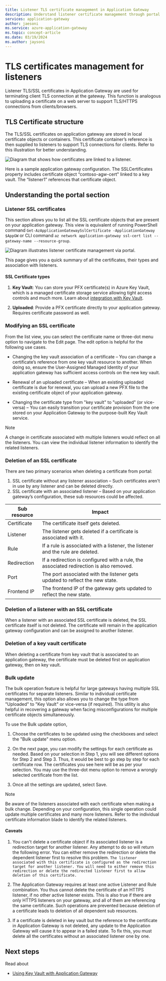 ```yaml
---
title: Listener TLS certificate management in Application Gateway
description: Understand listener certificate management through portal. 
services: application-gateway
author: jaesoni
ms.service: azure-application-gateway
ms.topic: concept-article
ms.date: 03/19/2024
ms.author: jaysoni
---
```


# TLS certificates management for listeners

Listener TLS/SSL certificates in Application Gateway are used for terminating client TLS connection at the gateway. This function is analogous to uploading a certificate on a web server to support TLS/HTTPS connections from clients/browsers. 

## TLS Certificate structure 

The TLS/SSL certificates on application gateway are stored in local certificate objects or containers. This certificate container’s reference is then supplied to listeners to support TLS connections for clients. Refer to this illustration for better understanding.  

![Diagram that shows how certificates are linked to a listener.](media/ssl-certificate-management/cert-reference.png)

Here is a sample application gateway configuration. The SSLCertificates property includes certificate object “contoso-agw-cert" linked to a key vault. The “listener1” references that certificate object.

## Understanding the portal section

### Listener SSL certificates 

This section allows you to list all the SSL certificate objects that are present on your application gateway. This view is equivalent of running PowerShell command `Get-AzApplicationGatewaySslCertificate -ApplicationGateway $AppGW` or CLI command `az network application-gateway ssl-cert list --gateway-name --resource-group`. 

![Diagram illustrates listener certificate management via portal.](media/ssl-certificate-management/listener-cert-list-view.png)

This page gives you a quick summary of all the certificates, their types and association with listeners. 

#### SSL Certificate types 

1. **Key Vault**: You can store your PFX certificate(s) in Azure Key Vault, which is a managed certificate storage service allowing tight access controls and much more. Learn about [integration with Key Vault](key-vault-certs.md#how-integration-works).

1. **Uploaded**: Provide a PFX certificate directly to your application gateway. Requires certificate password as well. 

### Modifying an SSL certificate 

From the list view, you can select the certificate name or three-dot menu option to navigate to the Edit page. The edit option is helpful for the following use cases. 

* Changing the key vault association of a certificate – You can change a certificate’s reference from one key vault resource to another. When doing so, ensure the User-Assigned Managed Identity of your application gateway has sufficient access controls on the new key vault.  

* Renewal of an uploaded certificate – When an existing uploaded certificate is due for renewal, you can upload a new PFX file to the existing certificate object of your application gateway. 

* Changing the certificate type from "key vault" to "uploaded" (or vice-versa) – You can easily transition your certificate provision from the one stored on your Application Gateway to the purpose-built Key Vault service.

> [!NOTE]
> A change in certificate associated with multiple listeners would reflect on all the listeners. You can view the individual listener information to identify the related listeners.
  
### Deletion of an SSL certificate 

There are two primary scenarios when deleting a certificate from portal: 

1. SSL certificate without any listener association – Such certificates aren't in use by any listener and can be deleted directly.
1. SSL certificate with an associated listener – Based on your application gateway’s configuration, these sub resources could be affected.

| Sub resource | Impact |
| ---------- | ---------- |
| Certificate | The certificate itself gets deleted. |
| Listener | The listener gets deleted if a certificate is associated with it. |
| Rule | If a rule is associated with a listener, the listener and the rule are deleted. | 
| Redirection | If a redirection is configured with a rule, the associated redirection is also removed. | 
| Port | The port associated with the listener gets updated to reflect the new state. | 
| Frontend IP | The frontend IP of the gateway gets updated to reflect the new state. | 

### Deletion of a listener with an SSL certificate

When a listener with an associated SSL certificate is deleted, the SSL certificate itself is not deleted. The certificate will remain in the application gateway configuration and can be assigned to another listener. 

### Deletion of a key vault certificate

When deleting a certificate from key vault that is associated to an application gateway, the certificate must be deleted first on application gateway, then on key vault. 

### Bulk update
The bulk operation feature is helpful for large gateways having multiple SSL certificates for separate listeners. Similar to individual certificate management, this option also allows you to change the type from "Uploaded" to "Key Vault" or vice-versa (if required). This utility is also helpful in recovering a gateway when facing misconfigurations for multiple certificate objects simultaneously.

To use the Bulk update option,
1. Choose the certificates to be updated using the checkboxes and select the "Bulk update" menu option.

1. On the next page, you can modify the settings for each certificate as needed. Based on your selection in Step 1, you will see different options for Step 2 and Step 3. Thus, it would be best to go step by step for each certificate row. The certificates you see here will be as per your selection. You may use the three-dot menu option to remove a wrongly selected certificate from the list.

1. Once all the settings are updated, select Save.

> [!NOTE]
> Be aware of the listeners associated with each certificate when making a bulk change. Depending on your configuration, this single operation could update multiple certificates and many more listeners. Refer to the individual certificate information blade to identify the related listeners.

#### Caveats

1. You can't delete a certificate object if its associated listener is a redirection target for another listener. Any attempt to do so will return the following error. You can either remove the redirection or delete the dependent listener first to resolve this problem. 
`The listener associated with this certificate is configured as the redirection target for another listener. You will need to either remove this redirection or delete the redirected listener first to allow deletion of this certificate.`

1. The Application Gateway requires at least one active Listener and Rule combination. You thus cannot delete the certificate of an HTTPS listener, if no other active listener exists. This is also true if there are only HTTPS listeners on your gateway, and all of them are referencing the same certificate. Such operations are prevented because deletion of a certificate leads to deletion of all dependent sub resources. 

1. If a certificate is deleted in key vault but the reference to the certificate in Application Gateway is not deleted, any update to the Application Gateway will cause it to appear in a failed state. To fix this, you must delete all the certificates without an associated listener one by one.


## Next steps
Read about
- [Using Key Vault with Application Gateway](../application-gateway/key-vault-certs.md)
